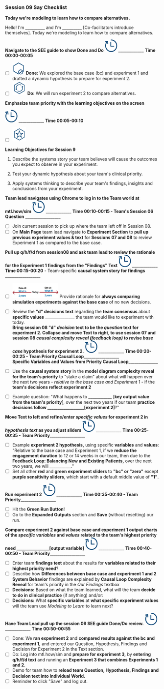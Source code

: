 ### Session 09 Say Checklist

**Today we're modeling to learn how to compare alternatives.**  

Hello! I'm __________ and I'm __________ [Co-facilitators introduce themselves]. Today we're modeling to learn how to compare alternatives.  

**Navigate to the SEE guide to show Done and Do**
[<img src = "https://github.com/lzim/teampsd/blob/master/resources/icons/timestamp.png" height = "40" width = "40" style ="display: inline-block"/>](#DontClick) _____________ **Time 00:00-00:05** 

- [ ] [<img src = "https://github.com/lzim/teampsd/blob/master/resources/icons/done.png" height = "40" width = "40">](#DontClick)  **Done:** We explored the base case (bc) and experiment 1 and drafted a dynamic hypothesis to prepare for experiment 2.
- [ ] [<img src = "https://github.com/lzim/teampsd/blob/master/resources/icons/do.png" height = "45" width = "45">](#DontClick) **Do:** We will run experiment 2 to compare alternatives.

**Emphasize team priority with the learning objectives on the screen**

[<img src = "https://github.com/lzim/teampsd/blob/master/resources/icons/timestamp.png" height = "40" width = "40" style ="display: inline-block"/>](#DontClick) _____________ **Time 00:05-00:10** 

- [ ] [<img src = "https://github.com/lzim/teampsd/blob/master/resources/icons/learning_objectives.png" height = "45" width = "45">](#DontClick) 

**Learning Objectives for Session 9**

1. Describe the systems story your team believes will cause the outcomes you expect to observe in your experiment.

2. Test your dynamic hypothesis about your team's clinical priority.

3. Apply systems thinking to describe your team's findings, insights and conclusions from your experiment. 

**Team lead navigates using Chrome to log in to the Team world at **mtl.how/sim****
[<img src = "https://github.com/lzim/teampsd/blob/master/resources/icons/timestamp.png" height = "40" width = "40" style ="display: inline-block"/>](#DontClick) _____________ **Time 00:10-00:15 - Team's Session 06 Question** __________________

- [ ] Join current session to pick up where the team left off in Session 08.
- [ ] On **Main Page** team lead navigate to **Experiment Section** to **pull up previous experiment values & text** for **Sessions 07 and 08** to review Experiment 1 as compared to the base case.

**Pull up q/h/f/d from session08 and ask team lead to review the rationale for the Experiment 1 findings from the "Findings" Text**
[<img src = "https://github.com/lzim/teampsd/blob/master/resources/icons/timestamp.png" height = "40" width = "40" style ="display: inline-block"/>](#DontClick) _____________ **Time 00:15-00:20** - Team-specific **causal system story for findings** __________________

- [ ] [<img src = "https://raw.githubusercontent.com/lzim/teampsd/master/resources/illustrations/data_ui_sim_ui.png" height = "50" width = "150">](#DontClick) Provide rationale for **always comparing simulation experiments against the base case** of no new decisions.
- [ ] Review the **"d" decisions text** regarding the **team consensus** about **specific values** _______________ the team would like to experiment with today.    
**Bring session 08 "d" _decision_ text to be the _question_ text for experiment 2. Collapse and move Text to right, to use session 07 and session 08 _causal complexity reveal (feedback loop)_ to revise _base case_ hypothesis for experiment 2.**
[<img src = "https://github.com/lzim/teampsd/blob/master/resources/icons/timestamp.png" height = "40" width = "40" style ="display: inline-block"/>](#DontClick) _____________ **Time 00:20-00:25 - Team Priority Causal Loop**__________________   
**Specific Variables and Values from Priority Causal Loop**_______________

- [ ] Use the **causal system story** in the **model diagram complexity reveal for the team's priority** to "stake a claim" about what will happen over the next two years - _relative to the base case and Experiment 1_ - if the **team's decisions reflect experiment 2** 
- [ ] Example question: "What happens to ____________ [**key output value from the team's priority**], over the next two years if our team **practice decisions follow __________________[experiment 2]**?"

**Move Text to left and refine/enter _specific values_ for experiment 2 in *hypothesis text* as you adjust sliders**
[<img src = "https://github.com/lzim/teampsd/blob/master/resources/icons/timestamp.png" height = "40" width = "40" style ="display: inline-block"/>](#DontClick) _____________ **Time 00:25-00:35  - Team Priority**__________________

- [ ] Example **experiment 2 hypothesis,** using specific **variables** and **values**: "Relative to the base case and Experiment 1, if we **reduce the engagement duration** to 12 or 14 weeks in our team, then due to the **Feedback Loop: Balancing New and Existing Patients,** over the next two years, we will ___________." 
- [ ] Set all other **red** and **green** **experiment sliders** to **"bc" or "zero"** except **purple sensitivity sliders**, which start with a default middle value of **"1"**.

**Run experiment 2**
[<img src = "https://github.com/lzim/teampsd/blob/master/resources/icons/timestamp.png" height = "40" width = "40" style ="display: inline-block"/>](#DontClick) _____________ **Time 00:35-00:40  - Team Priority**__________________

- [ ] Hit the **Green Run Button**!
- [ ] Go to the **Expanded Outputs** section and **Save** (without resetting) our run. 

**Compare experiment 2 against base case and experiment 1 output charts of the _specific variables_ and _values_ related to the team's highest priority need ________________[output variable]**
[<img src = "https://github.com/lzim/teampsd/blob/master/resources/icons/timestamp.png" height = "40" width = "40" style ="display: inline-block"/>](#DontClick) _____________ **Time 00:40-00:50 - Team Priority**__________________

- [ ] Enter team **findings text** about the results for **variables related to their highest priority need**? 
- [ ] Describe how **Differences between base case and experiment 1 and 2 System Behavior** findings are explained by **Causal Loop Complexity Reveal** for team's priority in the *Our Findings* textbox
- [ ] **Decisions:** Based on what the team learned, what will the team **decide to do in clinical practice** (if anything) and/or:
- [ ] **Decisions:** What **specific variables** at **what specific experiment values**  will the team use _Modeling to Learn_ to learn next?

**Have Team Lead pull up the session 09 SEE guide Done/Do review.**
[<img src = "https://github.com/lzim/teampsd/blob/master/resources/icons/timestamp.png" height = "40" width = "40" style ="display: inline-block"/>](#DontClick) _____________ **Time 00:50-00:55**  

- [ ] Done: We **ran experiment 2** and **compared results against the bc and experiment 1,** and entered our Question, Hypothesis, Findings and Decision for Experiment 2 in the Text section.
- [ ] Do: Log into mtl.how/sim and **prepare for experiment 3,** by **entering q/h/f/d text** and running an **Experiment 3 that combines Experiments 1 and 2.**
- [ ] Demo for team how to **reload team Question, Hypothesis, Findings and Decision text into Individual World.** 
- [ ] Reminder to click "Save" and log out. 
